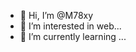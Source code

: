 - 👋 Hi, I’m @M78xy
- 👀 I’m interested in web...
- 🌱 I’m currently learning ...

<!---
M78xy/M78xy is a ✨ special ✨ repository because its `README.md` (this file) appears on your GitHub profile.
You can click the Preview link to take a look at your changes.
--->
